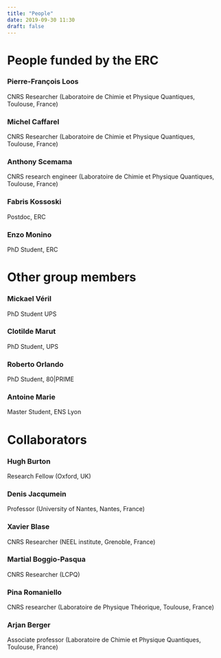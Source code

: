 ```yaml
---
title: "People"
date: 2019-09-30 11:30
draft: false
---
```


# People funded by the ERC

### Pierre-François Loos
CNRS Researcher (Laboratoire de Chimie et Physique Quantiques, Toulouse, France)

### Michel Caffarel
CNRS Researcher (Laboratoire de Chimie et Physique Quantiques, Toulouse, France)

### Anthony Scemama
CNRS research engineer (Laboratoire de Chimie et Physique Quantiques, Toulouse, France)

### Fabris Kossoski
Postdoc, ERC

### Enzo Monino 
PhD Student, ERC

# Other group members

### Mickael Véril 
PhD Student UPS

### Clotilde Marut 
PhD Student, UPS

### Roberto Orlando 
PhD Student, 80|PRIME

### Antoine Marie
Master Student, ENS Lyon

# Collaborators

### Hugh Burton
Research Fellow (Oxford, UK)

### Denis Jacqumein
Professor (University of Nantes, Nantes, France)

### Xavier Blase
CNRS Researcher (NEEL institute, Grenoble, France)

### Martial Boggio-Pasqua
CNRS Researcher (LCPQ)

### Pina Romaniello
CNRS researcher (Laboratoire de Physique Théorique, Toulouse, France)

### Arjan Berger
Associate professor (Laboratoire de Chimie et Physique Quantiques, Toulouse, France)


